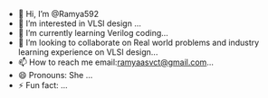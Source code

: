 - 👋 Hi, I’m @Ramya592
- 👀 I’m interested in VLSI design ...
- 🌱 I’m currently learning Verilog coding...
- 💞️ I’m looking to collaborate on Real world problems and industry learning experience on VLSI design...
- 📫 How to reach me email:ramyaasvct@gmail.com...
- 😄 Pronouns: She ...
- ⚡ Fun fact: ...

<!---
Ramya592/Ramya592 is a ✨ special ✨ repository because its `README.md` (this file) appears on your GitHub profile.
You can click the Preview link to take a look at your changes.
--->
